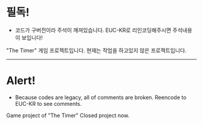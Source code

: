 # 필독!
- 코드가 구버전이라 주석이 깨져있습니다. EUC-KR로 리인코딩해주시면 주석내용이 보입니다!


"The Timer" 게임 프로젝트입니다.
현재는 작업을 하고있지 않은 프로젝트입니다.

---

# Alert!
- Because codes are legacy, all of comments are broken. Reencode to EUC-KR to see comments.

Game project of "The Timer"
Closed project now.
